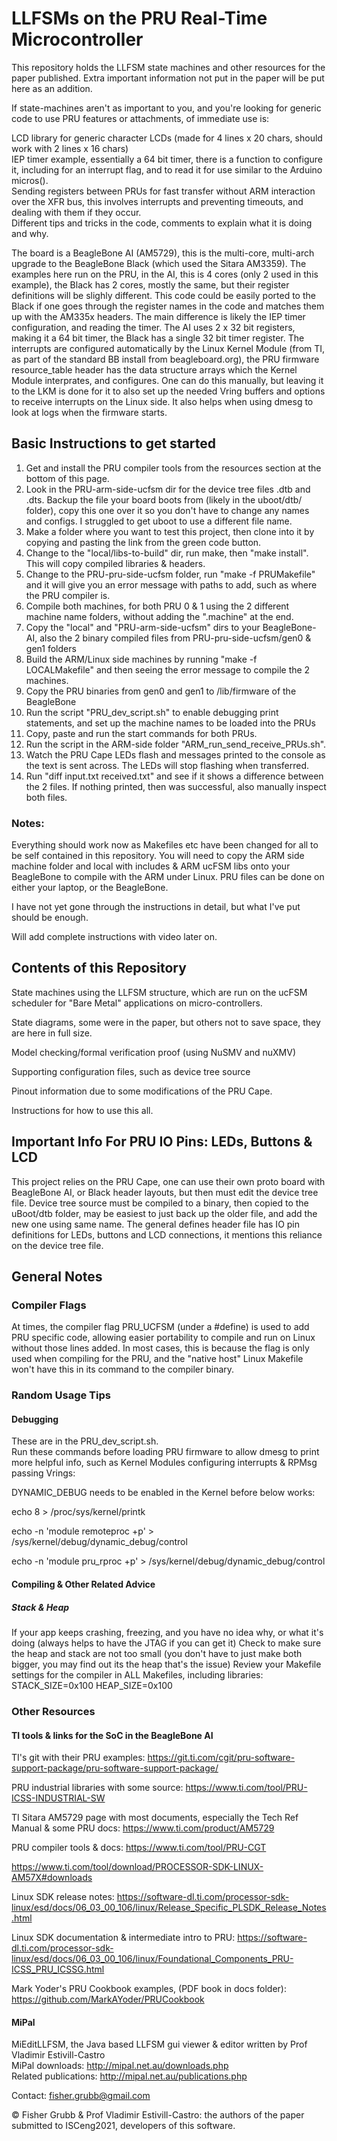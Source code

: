 # LLFSMs on the PRU Real-Time Microcontroller

This repository holds the LLFSM state machines and other resources for the paper published.
Extra important information not put in the paper will be put here as an addition.

If state-machines aren't as important to you, and you're looking for generic code to use PRU features or attachments, of immediate use is:

LCD library for generic character LCDs (made for 4 lines x 20 chars, should work with 2 lines x 16 chars)  
IEP timer example, essentially a 64 bit timer, there is a function to configure it, including for an interrupt flag, and to read it for use similar to the Arduino micros().  
Sending registers between PRUs for fast transfer without ARM interaction over the XFR bus, this involves interrupts and preventing timeouts, and dealing with them if they occur.  
Different tips and tricks in the code, comments to explain what it is doing and why.

The board is a BeagleBone AI (AM5729), this is the multi-core, multi-arch upgrade to the BeagleBone Black (which used the Sitara AM3359).
The examples here run on the PRU, in the AI, this is 4 cores (only 2 used in this example), the Black has 2 cores, mostly the same, but their register definitions will be slighly different.
This code could be easily ported to the Black if one goes through the register names in the code and matches them up with the AM335x headers.
The main difference is likely the IEP timer configuration, and reading the timer.  The AI uses 2 x 32 bit registers, making it a 64 bit timer, the Black has a single 32 bit timer register.
The interrupts are configured automatically by the Linux Kernel Module (from TI, as part of the standard BB install from beagleboard.org), the PRU firmware resource_table header has the data structure arrays which the Kernel Module interprates, and configures.  One can do this manually, but leaving it to the LKM is done for it to also set up the needed Vring buffers and options to receive interrupts on the Linux side.  It also helps when using dmesg to look at logs when the firmware starts.
## Basic Instructions to get started
1. Get and install the PRU compiler tools from the resources section at the bottom of this page.
2. Look in the PRU-arm-side-ucfsm dir for the device tree files .dtb and .dts.  Backup the file your board boots from (likely in the uboot/dtb/ folder), copy this one over it so you don't have to change any names and configs.  I struggled to get uboot to use a different file name.
3. Make a folder where you want to test this project, then clone into it by copying and pasting the link from the green code button.
4. Change to the "local/libs-to-build" dir, run make, then "make install".  This will copy compiled libraries & headers.
5. Change to the PRU-pru-side-ucfsm folder, run "make -f PRUMakefile" and it will give you an error message with paths to add, such as where the PRU compiler is.
6. Compile both machines, for both PRU 0 & 1 using the 2 different machine name folders, without adding the ".machine" at the end.
7. Copy the "local" and "PRU-arm-side-ucfsm" dirs to your BeagleBone-AI, also the 2 binary compiled files from PRU-pru-side-ucfsm/gen0 & gen1 folders
8. Build the ARM/Linux side machines by running "make -f LOCALMakefile" and then seeing the error message to compile the 2 machines.
9. Copy the PRU binaries from gen0 and gen1 to /lib/firmware of the BeagleBone
10. Run the script "PRU_dev_script.sh" to enable debugging print statements, and set up the machine names to be loaded into the PRUs
11. Copy, paste and run the start commands for both PRUs.
12. Run the script in the ARM-side folder "ARM_run_send_receive_PRUs.sh".
13. Watch the PRU Cape LEDs flash and messages printed to the console as the text is sent across.  The LEDs will stop flashing when transferred.
14. Run "diff input.txt received.txt" and see if it shows a difference between the 2 files. If nothing printed, then was successful, also manually inspect both files.

### Notes:
Everything should work now as Makefiles etc have been changed for all to be self contained in this repository.  You will need to copy the ARM side machine folder and local with includes & ARM ucFSM libs onto your BeagleBone to compile with the ARM under Linux.  PRU files can be done on either your laptop, or the BeagleBone.

I have not yet gone through the instructions in detail, but what I've put should be enough.

Will add complete instructions with video later on.

## Contents of this Repository
State machines using the LLFSM structure, which are run on the ucFSM scheduler for "Bare Metal" applications on micro-controllers.

State diagrams, some were in the paper, but others not to save space, they are here in full size.

Model checking/formal verification proof (using NuSMV and nuXMV)

Supporting configuration files, such as device tree source

Pinout information due to some modifications of the PRU Cape.

Instructions for how to use this all.

## Important Info For PRU IO Pins: LEDs, Buttons & LCD
This project relies on the PRU Cape, one can use their own proto board with BeagleBone AI, or Black header layouts, but then must edit the device tree file.
Device tree source must be compiled to a binary, then copied to the uBoot/dtb folder, may be easiest to just back up the older file, and add the new one using same name.
The general defines header file has IO pin definitions for LEDs, buttons and LCD connections, it mentions this reliance on the device tree file.

## General Notes
### Compiler Flags
At times, the compiler flag PRU_UCFSM (under a #define) is used to add PRU specific code, allowing easier portability to compile and run on Linux without those lines added.  In most cases, this is because the flag is only used when compiling for the PRU, and the "native host" Linux Makefile won't have this in its command to the compiler binary.

### Random Usage Tips
#### Debugging
These are in the PRU_dev_script.sh.  
Run these commands before loading PRU firmware to allow dmesg to print more helpful info, such as Kernel Modules configuring interrupts & RPMsg passing Vrings:

DYNAMIC_DEBUG needs to be enabled in the Kernel before below works:

echo 8 > /proc/sys/kernel/printk

echo -n 'module remoteproc +p' > /sys/kernel/debug/dynamic_debug/control

echo -n 'module pru_rproc +p' > /sys/kernel/debug/dynamic_debug/control

#### Compiling & Other Related Advice
##### Stack & Heap
If your app keeps crashing, freezing, and you have no idea why, or what it's doing (always helps to have the JTAG if you can get it)
Check to make sure the heap and stack are not too small (you don't have to just make both bigger, you may find out its the heap that's the issue)
Review your Makefile settings for the compiler in ALL Makefiles, including libraries:
STACK_SIZE=0x100
HEAP_SIZE=0x100

### Other Resources


#### TI tools & links for the SoC in the BeagleBone AI
TI's git with their PRU examples: https://git.ti.com/cgit/pru-software-support-package/pru-software-support-package/

PRU industrial libraries with some source: https://www.ti.com/tool/PRU-ICSS-INDUSTRIAL-SW

TI Sitara AM5729 page with most documents, especially the Tech Ref Manual & some PRU docs: https://www.ti.com/product/AM5729

PRU compiler tools & docs:
https://www.ti.com/tool/PRU-CGT

https://www.ti.com/tool/download/PROCESSOR-SDK-LINUX-AM57X#downloads

Linux SDK release notes:
https://software-dl.ti.com/processor-sdk-linux/esd/docs/06_03_00_106/linux/Release_Specific_PLSDK_Release_Notes.html

Linux SDK documentation & intermediate intro to PRU:
https://software-dl.ti.com/processor-sdk-linux/esd/docs/06_03_00_106/linux/Foundational_Components_PRU-ICSS_PRU_ICSSG.html

Mark Yoder's PRU Cookbook examples, (PDF book in docs folder): https://github.com/MarkAYoder/PRUCookbook

#### MiPal
MiEditLLFSM, the Java based LLFSM gui viewer & editor written by Prof Vladimir Estivill-Castro  
MiPal downloads: http://mipal.net.au/downloads.php  
Related publications: http://mipal.net.au/publications.php

Contact: fisher.grubb@gmail.com

&copy; Fisher Grubb & Prof Vladimir Estivill-Castro: the authors of the paper submitted to ISCeng2021, developers of this software.
